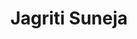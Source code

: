 ---
layout: about
inline: true
group: Masters Students
group_rank: 4
group_order: 2

title: Jagriti Suneja
description: Profile of Jagriti Suneja, Master
lastname: Suneja
publications: 'author^=*Suneja'

teaser: >
    Hi, I’m Jagriti Suneja, a Master’s student in Data Science at DePaul University, specializing in Generative AI and diffusion models for out-of-distribution challenges. I’m passionate about applying machine learning to real-world problems, particularly in healthcare analytics, and have expertise in Python, SQL, and data visualization tools like Tableau and Power BI.
    
profile:
    name: Jagriti Suneja
    position: Masters Student @ DePaul, 11/2024 - Present
    align: right
    image: Jagriti.jpg
    email: jsuneja@depaul.edu
    linkedin: sunejajagriti
    # address: >
    #     CDM 712<br />
    #     243 South Wabash Avenue<br />
    #     Chicago, IL 60604
---